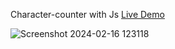 Character-counter with Js [Live Demo](https://davit2605.github.io/Character-counter/)

![Screenshot 2024-02-16 123118](https://github.com/Davit2605/Character-counter/assets/125227660/73c628b5-6cba-4102-93b3-fffe42f11f24)
